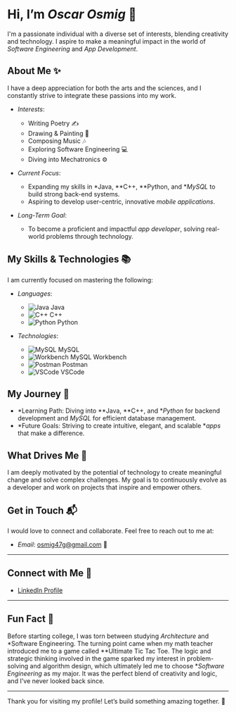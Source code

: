 #  Hi, I’m *Oscar Osmig* 👋

I'm a passionate individual with a diverse set of interests, blending creativity and technology. I aspire to make a meaningful impact in the world of *Software Engineering* and *App Development*.

## About Me ✨
I have a deep appreciation for both the arts and the sciences, and I constantly strive to integrate these passions into my work.

- *Interests*:
  - Writing Poetry ✍
  - Drawing & Painting 🎨
  - Composing Music 🎶
  - Exploring Software Engineering 💻
  - Diving into Mechatronics ⚙

- *Current Focus*:
  - Expanding my skills in *Java, **C++, **Python, and **MySQL* to build strong back-end systems.
  - Aspiring to develop user-centric, innovative *mobile applications*.

- *Long-Term Goal*:
  - To become a proficient and impactful *app developer*, solving real-world problems through technology.

##  My Skills & Technologies 📚
I am currently focused on mastering the following:

- *Languages*:
  - ![Java](https://img.shields.io/badge/Java-007396?style=for-the-badge&logo=java&logoColor=white) Java
  - ![C++](https://img.shields.io/badge/C%2B%2B-00599C?style=for-the-badge&logo=cplusplus&logoColor=white) C++
  - ![Python](https://img.shields.io/badge/Python-3776AB?style=for-the-badge&logo=python&logoColor=white) Python

- *Technologies*:
  - ![MySQL](https://img.shields.io/badge/MySQL-4479A1?style=for-the-badge&logo=mysql&logoColor=white) MySQL
  - ![Workbench](https://img.shields.io/badge/Workbench-3185B2?style=for-the-badge&logo=mysql&logoColor=white) MySQL Workbench
  - ![Postman](https://img.shields.io/badge/Postman-FF6C37?style=for-the-badge&logo=postman&logoColor=white) Postman
  - ![VSCode](https://img.shields.io/badge/VSCode-0078D4?style=for-the-badge&logo=visualstudiocode&logoColor=white) VSCode

## My Journey  🚀
- *Learning Path: Diving into **Java, **C++, and **Python* for backend development and *MySQL* for efficient database management.
- *Future Goals: Striving to create intuitive, elegant, and scalable **apps* that make a difference.

## What Drives Me 🌱
I am deeply motivated by the potential of technology to create meaningful change and solve complex challenges. My goal is to continuously evolve as a developer and work on projects that inspire and empower others.

## Get in Touch 📬
I would love to connect and collaborate. Feel free to reach out to me at:

-  *Email*: [osmig47g@gmail.com](mailto:torresosmig@gmail.com) 📧

---

## Connect with Me 📌
- [LinkedIn Profile](https://linkedin.com/in/oscar-osmig)

---

## Fun Fact 🌟
Before starting college, I was torn between studying *Architecture* and *Software Engineering. The turning point came when my math teacher introduced me to a game called **Ultimate Tic Tac Toe. The logic and strategic thinking involved in the game sparked my interest in problem-solving and algorithm design, which ultimately led me to choose **Software Engineering* as my major. It was the perfect blend of creativity and logic, and I've never looked back since.

---

Thank you for visiting my profile! Let’s build something amazing together. 💫
